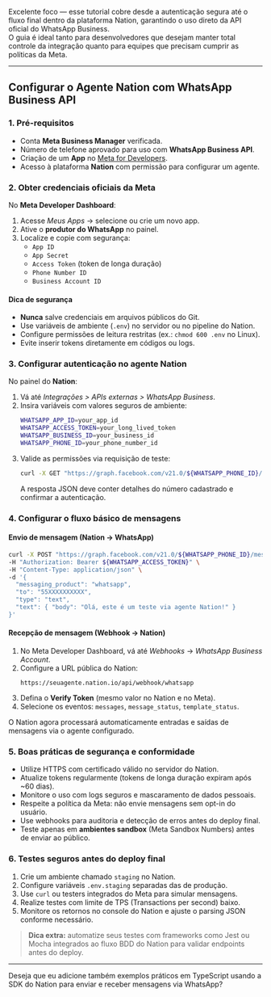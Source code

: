 Excelente foco — esse tutorial cobre desde a autenticação segura até o fluxo final dentro da plataforma Nation, garantindo o uso direto da API oficial do WhatsApp Business.  
O guia é ideal tanto para desenvolvedores que desejam manter total controle da integração quanto para equipes que precisam cumprir as políticas da Meta.  

***

## Configurar o Agente Nation com WhatsApp Business API

### 1. Pré-requisitos

- Conta **Meta Business Manager** verificada.  
- Número de telefone aprovado para uso com **WhatsApp Business API**.  
- Criação de um **App** no [Meta for Developers](https://developers.facebook.com/).  
- Acesso à plataforma **Nation** com permissão para configurar um agente.

### 2. Obter credenciais oficiais da Meta

No **Meta Developer Dashboard**:  
1. Acesse *Meus Apps* → selecione ou crie um novo app.  
2. Ative o **produtor do WhatsApp** no painel.  
3. Localize e copie com segurança:
   - `App ID`
   - `App Secret`
   - `Access Token` (token de longa duração)
   - `Phone Number ID`
   - `Business Account ID`  

#### Dica de segurança
- **Nunca** salve credenciais em arquivos públicos do Git.  
- Use variáveis de ambiente (`.env`) no servidor ou no pipeline do Nation.  
- Configure permissões de leitura restritas (ex.: `chmod 600 .env` no Linux).  
- Evite inserir tokens diretamente em códigos ou logs.

### 3. Configurar autenticação no agente Nation

No painel do **Nation**:
1. Vá até *Integrações > APIs externas > WhatsApp Business*.  
2. Insira variáveis com valores seguros de ambiente:
   ```bash
   WHATSAPP_APP_ID=your_app_id
   WHATSAPP_ACCESS_TOKEN=your_long_lived_token
   WHATSAPP_BUSINESS_ID=your_business_id
   WHATSAPP_PHONE_ID=your_phone_number_id
   ```
3. Valide as permissões via requisição de teste:
   ```bash
   curl -X GET "https://graph.facebook.com/v21.0/${WHATSAPP_PHONE_ID}/?access_token=${WHATSAPP_ACCESS_TOKEN}"
   ```
   A resposta JSON deve conter detalhes do número cadastrado e confirmar a autenticação.

### 4. Configurar o fluxo básico de mensagens

#### Envio de mensagem (Nation → WhatsApp)
```bash
curl -X POST "https://graph.facebook.com/v21.0/${WHATSAPP_PHONE_ID}/messages" \
-H "Authorization: Bearer ${WHATSAPP_ACCESS_TOKEN}" \
-H "Content-Type: application/json" \
-d '{
  "messaging_product": "whatsapp",
  "to": "55XXXXXXXXXX",
  "type": "text",
  "text": { "body": "Olá, este é um teste via agente Nation!" }
}'
```

#### Recepção de mensagem (Webhook → Nation)
1. No Meta Developer Dashboard, vá até *Webhooks* → *WhatsApp Business Account*.  
2. Configure a URL pública do Nation:  
   ```
   https://seuagente.nation.io/api/webhook/whatsapp
   ```
3. Defina o **Verify Token** (mesmo valor no Nation e no Meta).  
4. Selecione os eventos: `messages`, `message_status`, `template_status`.  

O Nation agora processará automaticamente entradas e saídas de mensagens via o agente configurado.

### 5. Boas práticas de segurança e conformidade

- Utilize HTTPS com certificado válido no servidor do Nation.  
- Atualize tokens regularmente (tokens de longa duração expiram após ~60 dias).  
- Monitore o uso com logs seguros e mascaramento de dados pessoais.  
- Respeite a política da Meta: não envie mensagens sem opt-in do usuário.  
- Use webhooks para auditoria e detecção de erros antes do deploy final.  
- Teste apenas em **ambientes sandbox** (Meta Sandbox Numbers) antes de enviar ao público.

### 6. Testes seguros antes do deploy final

1. Crie um ambiente chamado `staging` no Nation.  
2. Configure variáveis `.env.staging` separadas das de produção.  
3. Use `curl` ou testers integrados do Meta para simular mensagens.  
4. Realize testes com limite de TPS (Transactions per second) baixo.  
5. Monitore os retornos no console do Nation e ajuste o parsing JSON conforme necessário.

> **Dica extra:** automatize seus testes com frameworks como Jest ou Mocha integrados ao fluxo BDD do Nation para validar endpoints antes do deploy.

***

Deseja que eu adicione também exemplos práticos em TypeScript usando a SDK do Nation para enviar e receber mensagens via WhatsApp?
